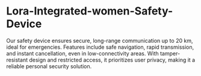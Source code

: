 # Lora-Integrated-women-Safety-Device
Our safety device ensures secure, long-range communication up to 20 km, ideal for emergencies. Features include safe navigation, rapid transmission, and instant cancellation, even in low-connectivity areas. With tamper-resistant design and restricted access, it prioritizes user privacy, making it a reliable personal security solution.
